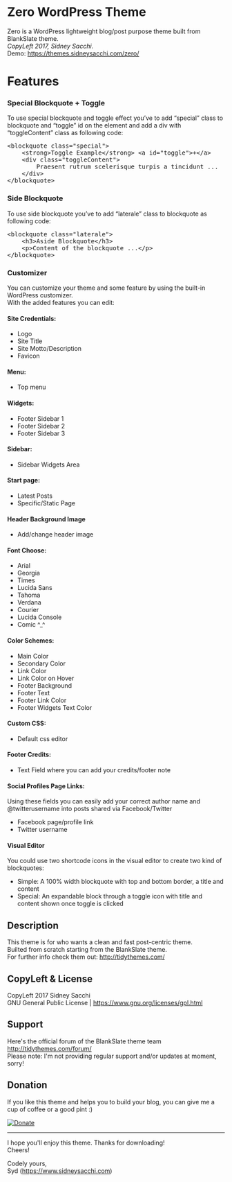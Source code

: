 Zero WordPress Theme
====================
Zero is a WordPress lightweight blog/post purpose theme built from BlankSlate theme.<br/> 
_CopyLeft 2017, Sidney Sacchi._ <br/>
Demo: https://themes.sidneysacchi.com/zero/
 
# Features
### Special Blockquote + Toggle
To use special blockquote and toggle effect you’ve to add “special” class to blockquote and “toggle” id on the <a> element and add a div with “toggleContent” class as following code:
<pre>
&lt;blockquote class="special"&gt;
    &lt;strong&gt;Toggle Example&lt;/strong&gt; &lt;a id="toggle"&gt;+&lt;/a&gt;
    &lt;div class="toggleContent"&gt;
        Praesent rutrum scelerisque turpis a tincidunt ...
    &lt;/div&gt;
&lt;/blockquote&gt; 
</pre>
  
### Side Blockquote
To use side blockquote you’ve to add “laterale” class to blockquote as following code:
<pre>&lt;blockquote class="laterale"&gt;
    &lt;h3&gt;Aside Blockquote&lt;/h3&gt;
    &lt;p&gt;Content of the blockquote ...&lt;/p&gt;
&lt;/blockquote&gt;</pre>
 
### Customizer
You can customize your theme and some feature by using the built-in WordPress customizer.<br />
With the added features you can edit:
 
#### Site Credentials:
- Logo
- Site Title
- Site Motto/Description
- Favicon
 
#### Menu:
- Top menu
 
#### Widgets:
- Footer Sidebar 1
- Footer Sidebar 2
- Footer Sidebar 3
 
#### Sidebar:
- Sidebar Widgets Area
 
#### Start page:
- Latest Posts
- Specific/Static Page
 
#### Header Background Image
- Add/change header image
 
#### Font Choose:
- Arial
- Georgia
- Times
- Lucida Sans
- Tahoma
- Verdana
- Courier
- Lucida Console
- Comic ^_^
 
#### Color Schemes:
- Main Color
- Secondary Color
- Link Color
- Link Color on Hover
- Footer Background
- Footer Text
- Footer Link Color
- Footer Widgets Text Color
 
#### Custom CSS:
- Default css editor
 
#### Footer Credits:
- Text Field where you can add your credits/footer note
 
#### Social Profiles Page Links:
Using these fields you can easily add your correct author name and @twitterusername into posts shared via Facebook/Twitter
- Facebook page/profile link
- Twitter username
 
#### Visual Editor
You could use two shortcode icons in the visual editor to create two kind of blockquotes:
- Simple: A 100% width blockquote with top and bottom border, a title and content
- Special: An expandable block through a toggle icon with title and content shown once toggle is clicked
 
## Description
This theme is for who wants a clean and fast post-centric theme.<br/>
Builted from scratch starting from the BlankSlate theme.<br/>
For further info check them out: http://tidythemes.com/
 
## CopyLeft & License
CopyLeft 2017 Sidney Sacchi<br/>
GNU General Public License | https://www.gnu.org/licenses/gpl.html
 
## Support
Here's the official forum of the BlankSlate theme team http://tidythemes.com/forum/ <br/>
Please note: I'm not providing regular support and/or updates at moment, sorry!
 
## Donation
 
If you like this theme and helps you to build your blog, you can give me a cup of coffee or a good pint :)
 
[![Donate](https://img.shields.io/badge/Donate-PayPal-green.svg)](https://www.paypal.com/cgi-bin/webscr?cmd=_s-xclick&hosted_button_id=3VN8XQDUQV66Y)
 
--------------------------------------
 
I hope you'll enjoy this theme. Thanks for downloading!<br />
Cheers!<br />
 
Codely yours,<br />
Syd (https://www.sidneysacchi.com)
